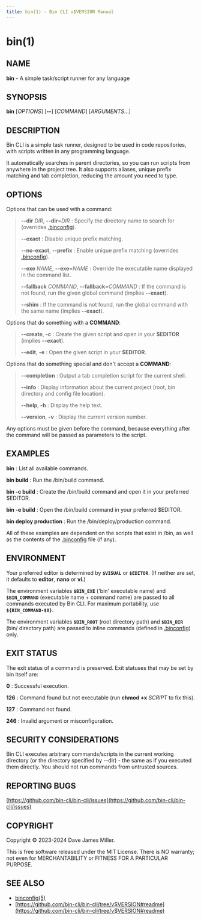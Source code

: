 ```yaml
---
title: bin(1) - Bin CLI v$VERSION Manual
---
```


# bin(1)

## NAME

**bin** - A simple task/script runner for any language

## SYNOPSIS

**bin** [_OPTIONS_] [**--**] [_COMMAND_] [_ARGUMENTS_...]

## DESCRIPTION

Bin CLI is a simple task runner, designed to be used in code repositories, with  scripts written in any programming language.

It automatically searches in parent directories, so you can run scripts from anywhere in the project tree. It also supports aliases, unique prefix matching and tab completion, reducing the amount you need to type.

## OPTIONS

Options that can be used with a command:

> **--dir** _DIR_, **--dir**=_DIR_
> : Specify the directory name to search for (overrides [.binconfig](binconfig.5.html)).
>
> **--exact**
> : Disable unique prefix matching.
>
> **--no-exact**, **--prefix**
> : Enable unique prefix matching (overrides [.binconfig](binconfig.5.html)).
>
> **--exe** _NAME_, **--exe**=_NAME_
> : Override the executable name displayed in the command list.
>
> **--fallback** _COMMAND_, **--fallback**=_COMMAND_
> : If the command is not found, run the given global command (implies **--exact**).
>
> **--shim**
> : If the command is not found, run the global command with the same name (implies **--exact**).

Options that do something with a **COMMAND**:

> **--create**, **-c**
> : Create the given script and open in your **$EDITOR** (implies **--exact**).
>
> **--edit**, **-e**
> : Open the given script in your **$EDITOR**.

Options that do something special and don't accept a **COMMAND**:

> **--completion**
> : Output a tab completion script for the current shell.
>
> **--info**
> : Display information about the current project (root, bin directory and config file location).
>
> **--help**, **-h**
> : Display the help text.
>
> **--version**, **-v**
> : Display the current version number.

Any options must be given before the command, because everything after the command will be passed as parameters to the script.

## EXAMPLES

**bin**
: List all available commands.

**bin build**
: Run the <root>/bin/build command.

**bin -c build**
: Create the <root>/bin/build command and open it in your preferred $EDITOR.

**bin -e build**
: Open the <root>/bin/build command in your preferred $EDITOR.

**bin deploy production**
: Run the <root>/bin/deploy/production command.

All of these examples are dependent on the scripts that exist in <root>/bin, as well as the contents of the [.binconfig](binconfig.5.html) file (if any).

## ENVIRONMENT

Your preferred editor is determined by **`$VISUAL`** or **`$EDITOR`**. (If neither are set, it defaults to **editor**, **nano** or **vi**.)

The environment variables **`$BIN_EXE`** ('bin' executable name) and **`$BIN_COMMAND`** (executable name + command name) are passed to all commands executed by Bin CLI. For maximum portability, use **`${BIN_COMMAND-$0}`**.

The environment variables **`$BIN_ROOT`** (root directory path) and **`$BIN_DIR`** (bin/ directory path) are passed to inline commands (defined in [.binconfig](binconfig.5.html)) only.

## EXIT STATUS

The exit status of a command is preserved. Exit statuses that may be set by bin itself are:

**0**
: Successful execution.

**126**
: Command found but not executable (run **chmod +x** _SCRIPT_ to fix this).

**127**
: Command not found.

**246**
: Invalid argument or misconfiguration.

## SECURITY CONSIDERATIONS

Bin CLI executes arbitrary commands/scripts in the current working directory (or the directory specified by --dir) - the same as if you executed them directly. You should not run commands from untrusted sources.

## REPORTING BUGS

[https://github.com/bin-cli/bin-cli/issues](https://github.com/bin-cli/bin-cli/issues)

## COPYRIGHT

Copyright © 2023-2024 Dave James Miller.

This is free software released under the MIT License. There is NO warranty; not even for MERCHANTABILITY or FITNESS FOR A PARTICULAR PURPOSE.

## SEE ALSO

* [binconfig(5)](binconfig.5.html)
* [https://github.com/bin-cli/bin-cli/tree/v$VERSION#readme](https://github.com/bin-cli/bin-cli/tree/v$VERSION#readme)
